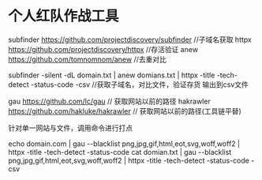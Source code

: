 # 个人红队作战工具

subfinder  https://github.com/projectdiscovery/subfinder  //子域名获取
httpx  https://github.com/projectdiscovery/httpx  //存活验证
anew   https://github.com/tomnomnom/anew  //去重对比

subfinder -silent -dL domain.txt | anew domians.txt | httpx -title -tech-detect -status-code  -csv  //获取子域名，对比文件，验证存货 输出到csv文件


gau   https://github.com/lc/gau    // 获取网站以前的路径
hakrawler https://github.com/hakluke/hakrawler  // 获取网站以前的路径(工具链平替)

针对单一网站与文件，调用命令进行打点

echo domain.com  | gau  --blacklist  png,jpg,gif,html,eot,svg,woff,woff2  | httpx -title -tech-detect -status-code
cat domian.txt  | gau  --blacklist  png,jpg,gif,html,eot,svg,woff,woff2  | httpx -title -tech-detect -status-code  -csv  

